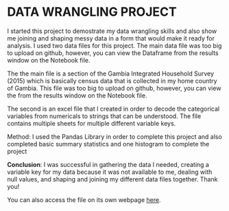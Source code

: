 # **DATA WRANGLING PROJECT**

I started this project to demostrate my data wrangling skills and also show me joining and shaping messy data in a form that would make it ready for analysis. I used two data files for this project. The main data file was too big to upload on github, however, you can view the Dataframe from the results window on the Notebook file. 

The the main file is a section of the Gambia Integrated Household Survey (2015) which is basically census data that is collected in my home country of Gambia. This file was too big to upload on github, however, you can view the from the results window on the Notebook file. 

The second is an excel file that I created in order to decode the categorical variables from numericals to strings that can be understood. The file contains multiple sheets for multiple different variable keys.

Method: I used the Pandas Library in order to complete this project and also completed basic summary statistics and one histogram to complete the project

**Conclusion**: I was successful in gathering the data I needed, creating a variable key for my data because it was not available to me, dealing with null values, and shaping and joining my different data files together. Thank you!

You can also access the file on its own webpage [here](https://nbviewer.jupyter.org/github/yfabureh/yfabureh.github.io/blob/main/Gambian_Data_Project.ipynb).
